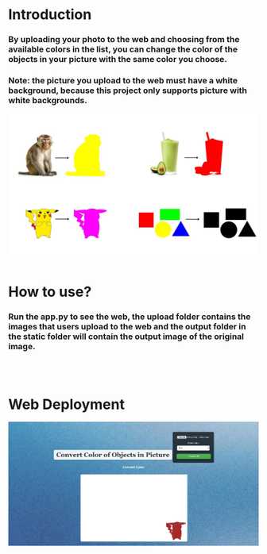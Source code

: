 # Introduction
### By uploading your photo to the web and choosing from the available colors in the list, you can change the color of the objects in your picture with the same color you choose. 
### **Note**: the picture you upload to the web must have a white background, because this project only supports picture with white backgrounds.

![Mô tả ảnh](/Example.jpg)
<br/><br/>
# How to use?
### Run the **app.py** to see the web, the **upload** folder contains the images that users upload to the web and the **output** folder in the **static** folder will contain the output image of the original image.
<br/><br/>
# Web Deployment
![Mô tả ảnh](/Web_view.png)
